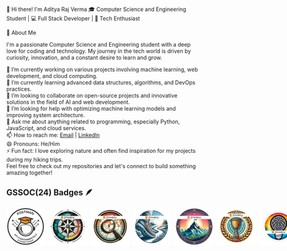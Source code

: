 👋 Hi there! I'm Aditya Raj Verma
🎓 Computer Science and Engineering Student | 💻 Full Stack Developer | 🚀 Tech Enthusiast

🌟 About Me

I'm a passionate Computer Science and Engineering student with a deep love for coding and technology. My journey in the tech world is driven by curiosity, innovation, and a constant desire to learn and grow.

🔭 I’m currently working on various projects involving machine learning, web development, and cloud computing.<br>
🌱 I’m currently learning advanced data structures, algorithms, and DevOps practices.<br>
👯 I’m looking to collaborate on open-source projects and innovative solutions in the field of AI and web development.<br>
🤔 I’m looking for help with optimizing machine learning models and improving system architecture.<br>
💬 Ask me about anything related to programming, especially Python, JavaScript, and cloud services.<br>
📫 How to reach me: [Email](adityaraj35251@gmail.com) | [LinkedIn](https://www.linkedin.com/in/adityarajverma547/)<br>
😄 Pronouns: He/Him <br>
⚡ Fun fact: I love exploring nature and often find inspiration for my projects during my hiking trips.<br>
Feel free to check out my repositories and let's connect to build something amazing together!


## GSSOC(24) Badges 🪶
<div style='display:flex; align-items:center; gap: 10px;' align='center'>
<img src="https://raw.githubusercontent.com/girlscript/gssoc-website-new/main/public/badges/postman.png" width="100px" height="100px" />
  <img src="https://github.com/girlscript/gssoc-website-new/blob/main/public/badges/1.png" width="100px" height="100px" />
  <img src="https://github.com/girlscript/gssoc-website-new/blob/main/public/badges/2.png" width="100px" height="100px" />
  <img src="https://github.com/girlscript/gssoc-website-new/blob/main/public/badges/3.png" width="100px" height="100px" />
  <img src="https://github.com/girlscript/gssoc-website-new/blob/main/public/badges/4.png" width="100px" height="100px" />
  <img src="https://github.com/girlscript/gssoc-website-new/blob/main/public/badges/5.png" width="100px" height="100px" />
  <img src="https://github.com/girlscript/gssoc-website-new/blob/main/public/badges/6.png" width="100px" height="100px" />
  <img src="https://github.com/girlscript/gssoc-website-new/blob/main/public/badges/7.png" width="100px" height="100px" />
  <img src="https://github.com/girlscript/gssoc-website-new/blob/main/public/badges/8.png" width="100px" height="100px" />
</div>
